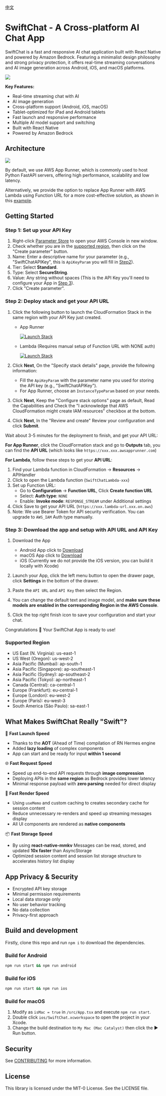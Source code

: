 [中文](/README_CN.md)

# SwiftChat - A Cross-platform AI Chat App

SwiftChat is a fast and responsive AI chat application built with React Native and powered by Amazon Bedrock. Featuring
a minimalist design philosophy and strong privacy protection, it offers real-time streaming conversations and AI image
generation across Android, iOS, and macOS platforms.

![](images/promo.png)

**Key Features:**

- Real-time streaming chat with AI
- AI image generation
- Cross-platform support (Android, iOS, macOS)
- Tablet-optimized for iPad and Android tablets
- Fast launch and responsive performance
- Multiple AI model support and switching
- Built with React Native
- Powered by Amazon Bedrock

## Architecture

![](/images/architecture.png)

By default, we use AWS App Runner, which is commonly used to host Python FastAPI servers, offering high performance,
scalability and low latency.

Alternatively, we provide the option to replace App Runner with AWS Lambda using Function URL for a more cost-effective
solution, as shown in
this [example](https://github.com/awslabs/aws-lambda-web-adapter/tree/main/examples/fastapi-response-streaming).

## Getting Started

### Step 1: Set up your API Key

1. Right-click [Parameter Store](https://console.aws.amazon.com/systems-manager/parameters/) to open your AWS Console in
   new window.
2. Check whether you are in the [supported region](#supported-region), then click on the "Create parameter" button.
3. Name: Enter a descriptive name for your parameter (e.g., "SwiftChatAPIKey", this is `ApiKeyParam` you will fill
   in [Step2](#step-2-deploy-stack-and-get-your-api-url)).
4. Tier: Select **Standard**.
5. Type: Select **SecureString**.
6. Value: Any string without spaces (This is the API Key you'll need to configure your App
   in [Step 3](#step-3-download-the-app-and-setup-with-api-url-and-api-key)).
7. Click "Create parameter".

### Step 2: Deploy stack and get your API URL

1. Click the following button to launch the CloudFormation Stack in the same region with your API Key just created.
    - App Runner

      [![Launch Stack](images/launch-stack.png)](https://console.aws.amazon.com/cloudformation/home#/stacks/create/template?stackName=SwiftChatAPI&templateURL=https://aws-gcr-solutions.s3.amazonaws.com/swift-chat/latest/SwiftChatAppRunner.template)

    - Lambda (Requires manual setup of Function URL with NONE auth)

      [![Launch Stack](images/launch-stack.png)](https://console.aws.amazon.com/cloudformation/home#/stacks/create/template?stackName=SwiftChatLambda&templateURL=https://aws-gcr-solutions.s3.amazonaws.com/swift-chat/latest/SwiftChatLambda.template)

2. Click **Next**, On the "Specify stack details" page, provide the following information:
    - Fill the `ApiKeyParam` with the parameter name you used for storing the API key (e.g., "SwiftChatAPIKey").
    - For App Runner, choose an `InstanceTypeParam` based on your needs.
3. Click **Next**, Keep the "Configure stack options" page as default, Read the Capabilities and Check the "I
   acknowledge that AWS CloudFormation might create IAM resources" checkbox at the bottom.
4. Click **Next**, In the "Review and create" Review your configuration and click **Submit**.

Wait about 3-5 minutes for the deployment to finish, and get your API URL:

**For App Runner**, click the CloudFormation stack and go to **Outputs** tab, you can find the **API URL**
(which looks like `https://xxx.xxx.awsapprunner.com`)

**For Lambda**, follow these steps to get your **API URL**:

1. Find your Lambda function in CloudFormation -> **Resources** -> APIHandler
2. Click to open the Lambda function (`SwiftChatLambda-xxx`)
3. Set up Function URL:
    - Go to **Configuration** -> **Function URL**, Click **Create function URL**
    - Select: **Auth type**: `NONE`
    - Enable: **Invoke mode**: `RESPONSE_STREAM` under Additional settings
4. Click Save to get your API URL (`https://xxx.lambda-url.xxx.on.aws`)
5. Note: We use Bearer Token for API security verification. You can upgrade to `AWS_IAM` Auth type manually.

### Step 3: Download the app and setup with API URL and API Key

1. Download the App
    - Android App click to [Download](https://github.com/aws-samples/swift-chat/releases/download/v1.5.0/SwiftChat.apk)
    - macOS App click to [Download](https://github.com/aws-samples/swift-chat/releases/download/v1.5.0/SwiftChat.dmg)
    - iOS (Currently we do not provide the iOS version, you can build it locally with Xcode)

2. Launch your App, click the left menu button to open the drawer page, click **Settings** in the bottom of the drawer.
3. Paste the `API URL` and `API Key` then select the Region.
4. You can change the default text and image model, and **make sure these models are enabled in the corresponding Region
   in the AWS Console**.
5. Click the top right finish icon to save your configuration and start your chat.

Congratulations 🎉 Your SwiftChat App is ready to use!

### Supported Region

- US East (N. Virginia): us-east-1
- US West (Oregon): us-west-2
- Asia Pacific (Mumbai): ap-south-1
- Asia Pacific (Singapore): ap-southeast-1
- Asia Pacific (Sydney): ap-southeast-2
- Asia Pacific (Tokyo): ap-northeast-1
- Canada (Central): ca-central-1
- Europe (Frankfurt): eu-central-1
- Europe (London): eu-west-2
- Europe (Paris): eu-west-3
- South America (São Paulo): sa-east-1

## What Makes SwiftChat Really "Swift"?

🚀 **Fast Launch Speed**

- Thanks to the **AOT** (Ahead of Time) compilation of RN Hermes engine
- Added **lazy loading** of complex components
- App can start and be ready for input **within 1 second**

🌐 **Fast Request Speed**

- Speed up end-to-end API requests through **image compression**
- Deploying APIs in the **same region** as Bedrock provides lower latency
- Minimal response payload with **zero parsing** needed for direct display

📱 **Fast Render Speed**

- Using `useMemo` and custom caching to creates secondary cache for session content
- Reduce unnecessary re-renders and speed up streaming messages display
- All UI components are rendered as **native components**

📦 **Fast Storage Speed**

- By using **react-native-mmkv** Messages can be read, stored, and updated **10x faster** than AsyncStorage
- Optimized session content and session list storage structure to accelerates history list display

## App Privacy & Security

- Encrypted API key storage
- Minimal permission requirements
- Local data storage only
- No user behavior tracking
- No data collection
- Privacy-first approach

## Build and development

Firstly, clone this repo and run `npm i` to download the dependencies.

### Build for Android

```bash
npm run start && npm run android
```

### Build for iOS

```bash
npm run start && npm run ios
```

### Build for macOS

1. Modify as `isMac = true` in `/src/App.tsx` and execute `npm run start`.
2. Double click `ios/SwiftChat.xcworkspace` to open the project in your Xcode.
3. Change the build destination to `My Mac (Mac Catalyst)` then click the ▶ Run button.

## Security

See [CONTRIBUTING](CONTRIBUTING.md#security-issue-notifications) for more information.

## License

This library is licensed under the MIT-0 License. See the LICENSE file.

